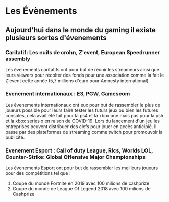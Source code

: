 # **Les Évènements**

## Aujourd'hui dans le monde du gaming il existe plusieurs sortes d'évenements

### **Caritatif: Les nuits de crohn, Z'event, European Speedrunner assembly**

Les évenements caritatifs ont pour but de réunir les streameurs ainsi que leurs viewers pour récolter des fonds pour une association comme la fait le Z'event cette année (5,7 millions d'euro pour Amnesty international)

### **Evenement internationaux : E3, PGW, Gamescom**

Les évenements internationaux ont eux pour but de rassembler le plus de joueurs possible pour leurs faire tester les futurs jeux ou bien les futures consoles, cela avait été fait pour la ps4 et la xbox one mais pas pour la ps5 et la xbox series x en raison de COVID-19.
Lors du lancement d'un jeu les entreprises peuvent distribuer des clefs pour jouer en accès anticipié. Il passe par des plateformes de streaming comme twitch pour promouvoir la publicité.

### **Evenement Esport : Call of duty League, Rlcs, Worlds LOL, Counter-Strike: Global Offensive Major Championships**

Les évenements Esport ont pour but de rassembler les meilleurs joueurs pour des compétitions tel que :

 1. Coupe du monde Fortnite en 2019 avec 100 milions  de cashprize
 2. Coupe du monde de League Of Legend 2018 avec 100 milions de Cashprize

